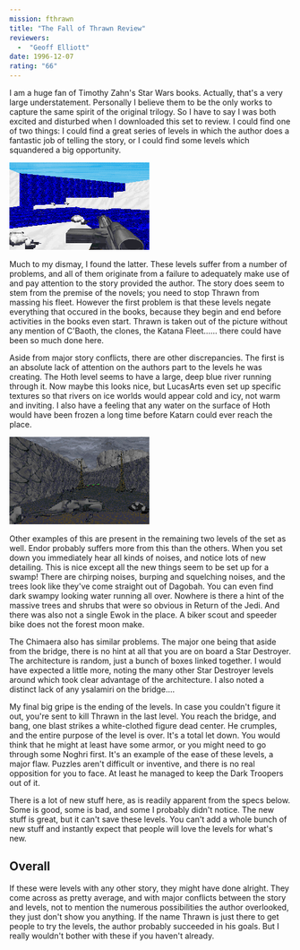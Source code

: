 ```yaml
---
mission: fthrawn
title: "The Fall of Thrawn Review"
reviewers: 
  -  "Geoff Elliott"
date: 1996-12-07
rating: "66"
---
```



I am a huge fan of Timothy Zahn's Star Wars books. Actually, that's a very large understatement. Personally I believe them to be the only works to capture the same spirit of the original trilogy. So I have to say I was both excited and disturbed when I downloaded this set to review. I could find one of two things: I could find a great series of levels in which the author does a fantastic job of telling the story, or I could find some levels which squandered a big opportunity.

![Fall of Thrawn screenshot 1](./fthrawn1.png "Instances where the author overlooked important details destroy any chance these levels ever had.")

Much to my dismay, I found the latter. These levels suffer from a number of problems, and all of them originate from a failure to adequately make use of and pay attention to the story provided the author. The story does seem to stem from the premise of the novels; you need to stop Thrawn from massing his fleet. However the first problem is that these levels negate everything that occured in the books, because they begin and end before activities in the books even start. Thrawn is taken out of the picture without any mention of C'Baoth, the clones, the Katana Fleet...... there could have been so much done here.

Aside from major story conflicts, there are other discrepancies. The first is an absolute lack of attention on the authors part to the levels he was creating. The Hoth level seems to have a large, deep blue river running through it. Now maybe this looks nice, but LucasArts even set up specific textures so that rivers on ice worlds would appear cold and icy, not warm and inviting. I also have a feeling that any water on the surface of Hoth would have been frozen a long time before Katarn could ever reach the place.

![Fall of Thrawn screenshot 2](./fthrawn2.png "Endor? Looks more like a swamp on Dagobah. Perhaps the author needs to review his Star Wars again...")

Other examples of this are present in the remaining two levels of the set as well. Endor probably suffers more from this than the others. When you set down you immediately hear all kinds of noises, and notice lots of new detailing. This is nice except all the new things seem to be set up for a swamp! There are chirping noises, burping and squelching noises, and the trees look like they've come straight out of Dagobah. You can even find dark swampy looking water running all over. Nowhere is there a hint of the massive trees and shrubs that were so obvious in Return of the Jedi. And there was also not a single Ewok in the place. A biker scout and speeder bike does not the forest moon make.

The Chimaera also has similar problems. The major one being that aside from the bridge, there is no hint at all that you are on board a Star Destroyer. The architecture is random, just a bunch of boxes linked together. I would have expected a little more, noting the many other Star Destroyer levels around which took clear advantage of the architecture. I also noted a distinct lack of any ysalamiri on the bridge....

My final big gripe is the ending of the levels. In case you couldn't figure it out, you're sent to kill Thrawn in the last level. You reach the bridge, and bang, one blast strikes a white-clothed figure dead center. He crumples, and the entire purpose of the level is over. It's a total let down. You would think that he might at least have some armor, or you might need to go through some Noghri first. It's an example of the ease of these levels, a major flaw. Puzzles aren't difficult or inventive, and there is no real opposition for you to face. At least he managed to keep the Dark Troopers out of it.

There is a lot of new stuff here, as is readily apparent from the specs below. Some is good, some is bad, and some I probably didn't notice. The new stuff is great, but it can't save these levels. You can't add a whole bunch of new stuff and instantly expect that people will love the levels for what's new.

## Overall

If these were levels with any other story, they might have done alright. They come across as pretty average, and with major conflicts between the story and levels, not to mention the numerous possibilities the author overlooked, they just don't show you anything. If the name Thrawn is just there to get people to try the levels, the author probably succeeded in his goals. But I really wouldn't bother with these if you haven't already.

